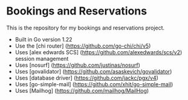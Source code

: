 # Bookings and Reservations

This is the repository for my bookings and reservations project.

- Built in Go version 1.22
- Use the [chi router] (https://github.com/go-chi/chi/v5) 
- Uses [alex edwards SCS] (https://github.com/alexedwards/scs/v2) session management
- Uses [nosurf] (https://github.com/justinas/nosurf)
- Uses [govalidator] (https://github.com/asaskevich/govalidator)
- Uses [database driver] (https://github.com/jackc/pgx/v4)
- Uses [go-simple-mail] (https://github.com/xhit/go-simple-mail)
- Uses [Mailhog] (https://github.com/mailhog/MailHog)